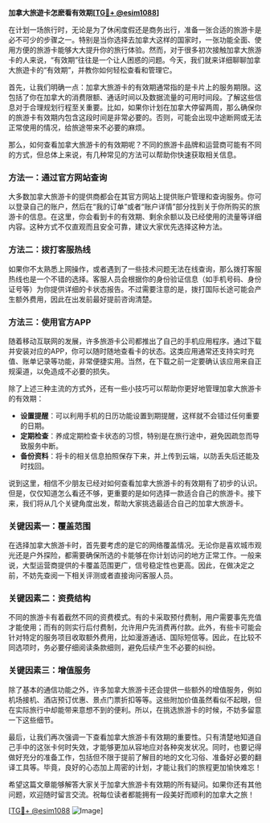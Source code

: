 **加拿大旅遊卡怎麽看有效期[[TG💪+ @esim1088](https://t.me/s/esim1088)]**

在计划一场旅行时，无论是为了休闲度假还是商务出行，准备一张合适的旅游卡是必不可少的步骤之一。特别是当你选择去加拿大这样的国家时，一张功能全面、使用方便的旅游卡能够大大提升你的旅行体验。然而，对于很多初次接触加拿大旅游卡的人来说，“有效期”往往是一个让人困惑的问题。今天，我们就来详细聊聊加拿大旅遊卡的“有效期”，并教你如何轻松查看和管理它。

首先，让我们明确一点：加拿大旅游卡的有效期通常指的是卡片上的服务期限。这包括了你在加拿大的消费限额、通话时间以及数据流量的可用时间段。了解这些信息对于合理规划行程至关重要。比如，如果你计划在加拿大停留两周，那么确保你的旅游卡有效期内包含这段时间是非常必要的。否则，可能会出现中途断网或无法正常使用的情况，给旅途带来不必要的麻烦。

那么，如何查看加拿大旅游卡的有效期呢？不同的旅游卡品牌和运营商可能有不同的方式，但总体上来说，有几种常见的方法可以帮助你快速获取相关信息。

### 方法一：通过官方网站查询

大多数加拿大旅游卡的提供商都会在其官方网站上提供账户管理和查询服务。你可以登录自己的账户，然后在“我的订单”或者“账户详情”部分找到关于你所购买的旅游卡的信息。在这里，你会看到卡的有效期、剩余余额以及已经使用的流量等详细内容。这种方式不仅直观而且安全可靠，建议大家优先选择这种方法。

### 方法二：拨打客服热线

如果你不太熟悉上网操作，或者遇到了一些技术问题无法在线查询，那么拨打客服热线也是一个不错的选择。客服人员会根据你的身份验证信息（如手机号码、身份证号等）为你提供详细的卡状态报告。不过需要注意的是，拨打国际长途可能会产生额外费用，因此在出发前最好提前咨询清楚。

### 方法三：使用官方APP

随着移动互联网的发展，许多旅游卡公司都推出了自己的手机应用程序。通过下载并安装对应的APP，你可以随时随地查看卡的状态。这类应用通常还支持实时充值、账单记录等功能，非常便捷实用。当然，在下载之前一定要确认该应用来自正规渠道，以免造成不必要的损失。

除了上述三种主流的方式外，还有一些小技巧可以帮助你更好地管理加拿大旅游卡的有效期：

- **设置提醒**：可以利用手机的日历功能设置到期提醒，这样就不会错过任何重要的日期。
- **定期检查**：养成定期检查卡状态的习惯，特别是在旅行途中，避免因疏忽而导致服务中断。
- **备份资料**：将卡的相关信息拍照保存下来，并上传到云端，以防丢失后还能及时找回。

说到这里，相信不少朋友已经对如何查看加拿大旅游卡的有效期有了初步的认识。但是，仅仅知道怎么看还不够，更重要的是如何选择一款适合自己的旅游卡。接下来，我们将从几个关键角度出发，帮助大家挑选最适合自己的加拿大旅游卡。

### 关键因素一：覆盖范围

在选择加拿大旅游卡时，首先要考虑的是它的网络覆盖情况。无论你是喜欢城市观光还是户外探险，都需要确保所选的卡能够在你计划访问的地方正常工作。一般来说，大型运营商提供的卡覆盖范围更广，信号稳定性也更高。因此，在做决定之前，不妨先查阅一下相关评测或者直接询问客服人员。

### 关键因素二：资费结构

不同的旅游卡有着截然不同的资费模式。有的卡采取预付费制，用户需要事先充值才能使用；而有的则实行后付费制，允许用户先消费再付款。此外，有些卡可能会针对特定的服务项目收取额外费用，比如漫游通话、国际短信等。因此，在比较不同选项时，务必要仔细阅读条款细则，避免后续产生不必要的纠纷。

### 关键因素三：增值服务

除了基本的通信功能之外，许多加拿大旅游卡还会提供一些额外的增值服务，例如机场接机、酒店预订优惠、景点门票折扣等等。这些附加价值虽然看似不起眼，但在实际旅行中却能带来意想不到的便利。所以，在挑选旅游卡的时候，不妨多留意一下这些细节。

最后，让我们再次强调一下查看加拿大旅游卡有效期的重要性。只有清楚地知道自己手中的这张卡何时失效，才能够更加从容地应对各种突发状况。同时，也要记得做好充分的准备工作，包括但不限于提前了解目的地的文化习俗、准备好必要的翻译工具等。毕竟，良好的心态加上周密的计划，才能让我们的旅程更加愉快难忘！

希望这篇文章能够解答大家关于加拿大旅游卡有效期的所有疑问。如果你还有其他问题，欢迎随时留言交流。祝每位读者都能拥有一段美好而顺利的加拿大之旅！ 

[[TG💪+ @esim1088](https://t.me/s/esim1088) ![Image](https://i.postimg.cc/4NQfJmqS/Snipaste-2025-05-13-00-14-12.png)]